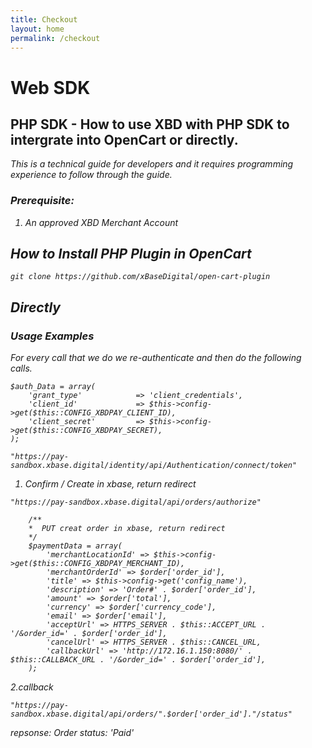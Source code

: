 ```yaml
---
title: Checkout
layout: home
permalink: /checkout
---
```


# Web SDK 

## PHP SDK - How to use XBD with PHP SDK to intergrate into OpenCart or directly.
<i>This is a technical guide for developers and it requires programming experience to follow through the guide.<i>

### Prerequisite:
1. An approved XBD Merchant Account


## How to Install PHP Plugin in OpenCart

```
git clone https://github.com/xBaseDigital/open-cart-plugin
```

## Directly


### Usage Examples
For every call that we do we re-authenticate and then do the following calls.
```
$auth_Data = array(
    'grant_type'            => 'client_credentials',
    'client_id'             => $this->config->get($this::CONFIG_XBDPAY_CLIENT_ID),
    'client_secret'         => $this->config->get($this::CONFIG_XBDPAY_SECRET),
);
```
```
"https://pay-sandbox.xbase.digital/identity/api/Authentication/connect/token"
```


1.  Confirm / Create in xbase, return redirect

```
"https://pay-sandbox.xbase.digital/api/orders/authorize"
```


```
    /**
    *  PUT creat order in xbase, return redirect
    */
    $paymentData = array(
        'merchantLocationId' => $this->config->get($this::CONFIG_XBDPAY_MERCHANT_ID),
        'merchantOrderId' => $order['order_id'],
        'title' => $this->config->get('config_name'),
        'description' => 'Order#' . $order['order_id'],
        'amount' => $order['total'],
        'currency' => $order['currency_code'],
        'email' => $order['email'],
        'acceptUrl' => HTTPS_SERVER . $this::ACCEPT_URL . '/&order_id=' . $order['order_id'],
        'cancelUrl' => HTTPS_SERVER . $this::CANCEL_URL,
        'callbackUrl' => 'http://172.16.1.150:8080/' . $this::CALLBACK_URL . '/&order_id=' . $order['order_id'],
    );
```


2.callback 

```
"https://pay-sandbox.xbase.digital/api/orders/".$order['order_id']."/status"
```

repsonse: 
Order status:  'Paid'

